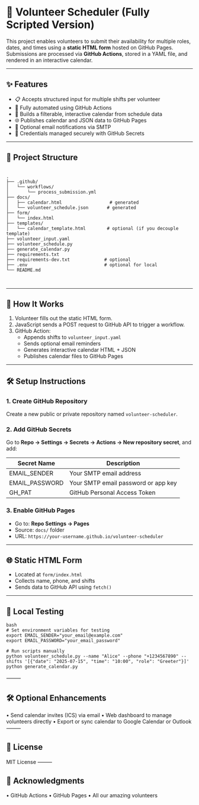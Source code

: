 # 🙌 Volunteer Scheduler (Fully Scripted Version)

This project enables volunteers to submit their availability for multiple roles, dates, and times using a **static HTML form** hosted on GitHub Pages. Submissions are processed via **GitHub Actions**, stored in a YAML file, and rendered in an interactive calendar.

---

## ✨ Features

- 📋 Accepts structured input for multiple shifts per volunteer
- 🔁 Fully automated using GitHub Actions
- 📅 Builds a filterable, interactive calendar from schedule data
- 🌐 Publishes calendar and JSON data to GitHub Pages
- 📧 Optional email notifications via SMTP
- 🔐 Credentials managed securely with GitHub Secrets

---

## 📁 Project Structure

```

.
├── .github/
│   └── workflows/
│       └── process_submission.yml
├── docs/
│   ├── calendar.html                  # generated
│   └── volunteer_schedule.json       # generated
├── form/
│   └── index.html
├── templates/
│   └── calendar_template.html        # optional (if you decouple template)
├── volunteer_input.yaml
├── volunteer_schedule.py
├── generate_calendar.py
├── requirements.txt
├── requirements-dev.txt             # optional
├── .env                             # optional for local
└── README.md



```
---

## 🧠 How It Works

1. Volunteer fills out the static HTML form.
2. JavaScript sends a POST request to GitHub API to trigger a workflow.
3. GitHub Action:
   - Appends shifts to `volunteer_input.yaml`
   - Sends optional email reminders
   - Generates interactive calendar HTML + JSON
   - Publishes calendar files to GitHub Pages

---

## 🛠️ Setup Instructions

### 1. Create GitHub Repository

Create a new public or private repository named `volunteer-scheduler`.

### 2. Add GitHub Secrets

Go to **Repo → Settings → Secrets → Actions → New repository secret**, and add:

| Secret Name       | Description                        |
|-------------------|------------------------------------|
| EMAIL_SENDER      | Your SMTP email address            |
| EMAIL_PASSWORD    | Your SMTP email password or app key|
| GH_PAT            | GitHub Personal Access Token       |

### 3. Enable GitHub Pages

- Go to: **Repo Settings → Pages**
- Source: `docs/` folder
- URL: `https://your-username.github.io/volunteer-scheduler`

---

## 🌐 Static HTML Form

- Located at `form/index.html`
- Collects name, phone, and shifts
- Sends data to GitHub API using `fetch()`

---

## 🧪 Local Testing

```
bash
# Set environment variables for testing
export EMAIL_SENDER="your_email@example.com"
export EMAIL_PASSWORD="your_email_password"

# Run scripts manually
python volunteer_schedule.py --name "Alice" --phone "+1234567890" --shifts '[{"date": "2025-07-15", "time": "10:00", "role": "Greeter"}]'
python generate_calendar.py

```
⸻
## 🛠️ Optional Enhancements
• Send calendar invites (ICS) via email
• Web dashboard to manage volunteers directly
• Export or sync calendar to Google Calendar or Outlook
⸻
## 📘 License
MIT License
⸻
## 🙏 Acknowledgments
• GitHub Actions
• GitHub Pages
• All our amazing volunteers

